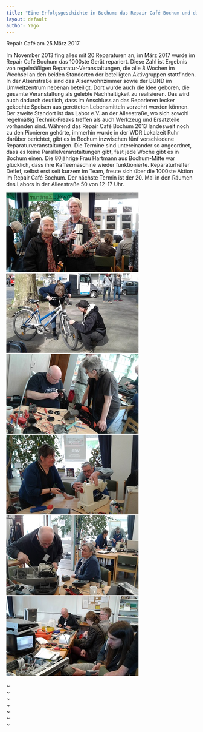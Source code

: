 ```yaml
---
title: "Eine Erfolgsgeschichte in Bochum: das Repair Café Bochum und die 1000ste Reparatur"
layout: default
author: Yago
---
```


Repair Café am 25.März 2017

Im November 2013 fing alles mit 20 Reparaturen an, im März 2017 wurde im Repair Café Bochum das 1000ste Gerät repariert. Diese Zahl ist Ergebnis von regelmäßigen Reparatur-Veranstaltungen, die alle 8 Wochen im Wechsel an den beiden Standorten der beteiligten Aktivgruppen stattfinden.
In der Alsenstraße sind das Alsenwohnzimmer sowie der BUND im Umweltzentrum nebenan beteiligt. Dort wurde auch die Idee geboren, die gesamte Veranstaltung als gelebte Nachhaltigkeit
zu realisieren. Das wird auch dadurch deutlich, dass im Anschluss an das Reparieren lecker gekochte Speisen aus geretteten Lebensmitteln verzehrt werden können.
Der zweite Standort ist das Labor e.V. an der Alleestraße, wo sich sowohl regelmäßig Technik-Freaks treffen als auch Werkzeug und Ersatzteile vorhanden sind.
Während das Repair Café Bochum 2013 landesweit noch zu den Pionieren gehörte, immerhin wurde in der WDR Lokalzeit Ruhr darüber berichtet, gibt es in Bochum inzwischen fünf verschiedene Reparaturveranstaltungen. Die Termine sind untereinander so angeordnet, dass es keine Parallelveranstaltungen gibt, fast jede Woche gibt es in Bochum einen.
Die 80jährige Frau Hartmann aus Bochum-Mitte war glücklich, dass ihre Kaffeemaschine wieder funktionierte. Reparaturhelfer Detlef, selbst erst seit kurzem im Team, freute sich über die 1000ste
Aktion im Repair Café Bochum.
Der nächste Termin ist der 20. Mai in den Räumen des Labors in der Alleestraße 50 von 12-17 Uhr.


![img1](/assets/pictures/2017-03-25-Bild-1.jpg)
![img1](/assets/pictures/2017-03-25-Bild-2.jpg)
![img1](/assets/pictures/2017-03-25-Bild-3.jpg)
![img1](/assets/pictures/2017-03-25-Bild-4.jpg)
![img1](/assets/pictures/2017-03-25-Bild-5.jpg)
![img1](/assets/pictures/2017-03-25-Bild-6.jpg)

~                                                                                                                                                                                                                  
~                                                                                                                                                                                                                  
~                                                                                                                                                                                                                  
~                                                                                                                                                                                                                  
~                                                                                                                                                                                                                  
~                                                                                                                                                                                                                  
~   
